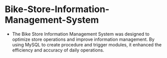 # Bike-Store-Information-Management-System
- The Bike Store Information Management System was designed to optimize store operations and improve information management. By using MySQL to create procedure and trigger modules, it enhanced the efficiency and accuracy of daily operations.
